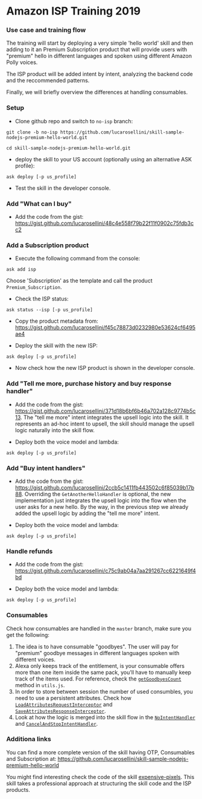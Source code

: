 # Amazon ISP Training 2019

### Use case and training flow

The training will start by deploying a very simple 'hello world' skill and then adding to it an Premium Subscription product that will provide users with "premium" hello in different languages and spoken using different Amazon Polly voices.

The ISP product will be added intent by intent, analyzing the backend code and the reccommended patterns.

Finally, we will briefly overview the differences at handling consumables.

### Setup 

* Clone github repo and switch to ```no-isp``` branch: 

<p>

    git clone -b no-isp https://github.com/lucarosellini/skill-sample-nodejs-premium-hello-world.git
 
<p>

    cd skill-sample-nodejs-premium-hello-world.git

* deploy the skill to your US account (optionally using an alternative ASK profile):

<p>

    ask deploy [-p us_profile]

* Test the skill in the developer console.

### Add "What can I buy"

* Add the code from the gist: https://gist.github.com/lucarosellini/48c4e558f79b22f11f0902c75fdb3cc2

### Add a Subscription product

* Execute the following command from the console:
<p>

    ask add isp

Choose 'Subscription' as the template and call the product ```Premium_Subscription```.

* Check the ISP status:

<p>

    ask status --isp [-p us_profile]
    
* Copy the product metadata from: https://gist.github.com/lucarosellini/f45c78873d0232980e53624cf6495ae4

* Deploy the skill with the new ISP:
<p>

    ask deploy [-p us_profile]

* Now check how the new ISP product is shown in the developer console.

### Add "Tell me more, purchase history and buy response handler"

* Add the code from the gist: https://gist.github.com/lucarosellini/371d18b6bf6b46a702a128c9774b5c13. The "tell me more" intent integrates the upsell logic into the skill. It represents an ad-hoc intent to upsell, the skill should manage the upsell logic naturally into the skill flow.

* Deploy both the voice model and lambda:
<p>

    ask deploy [-p us_profile]

### Add "Buy intent handlers"

* Add the code from the gist: https://gist.github.com/lucarosellini/2ccb5c1411fb443502c6f85039b17b88. Overriding the ```GetAnotherHelloHandler``` is optional, the new implementation just integrates the upsell logic into the flow when the user asks for a new hello. By the way, in the previous step we already added the upsell logic by adding the "tell me more" intent.

* Deploy both the voice model and lambda:
<p>

    ask deploy [-p us_profile]

### Handle refunds

* Add the code from the gist: https://gist.github.com/lucarosellini/c75c9ab04a7aa291267cc6221649f4bd

* Deploy both the voice model and lambda:
<p>

    ask deploy [-p us_profile]

### Consumables

Check how consumables are handled in the ```master``` branch, make sure you get the following:

1. The idea is to have consumable "goodbyes". The user will pay for "premium" goodbye messages in different languages spoken with different voices.
2. Alexa only keeps track of the entitlement, is your consumable offers more than one item inside the same pack, you'll have to manually keep track of the items used. For reference, check the [```getGoodbyesCount```](https://github.com/lucarosellini/skill-sample-nodejs-premium-hello-world/blob/master/lambda/custom/utils.js#L67) method in ```utils.js```.
3. In order to store between session the number of used consumbles, you need to use a persistent attributes. Check how [```LoadAttributesRequestInterceptor```](https://github.com/lucarosellini/skill-sample-nodejs-premium-hello-world/blob/master/lambda/custom/utils.js#L310) and [```SaveAttributesResponseInterceptor```](https://github.com/lucarosellini/skill-sample-nodejs-premium-hello-world/blob/master/lambda/custom/utils.js#L322).
4. Look at how the logic is merged into the skill flow in the [```NoIntentHandler```](https://github.com/lucarosellini/skill-sample-nodejs-premium-hello-world/blob/master/lambda/custom/index.js#L53) and [```CancelAndStopIntentHandler```](https://github.com/lucarosellini/skill-sample-nodejs-premium-hello-world/blob/master/lambda/custom/index.js#L617). 

### Additiona links

You can find a more complete version of the skill having OTP, Consumables and Subscription at: https://github.com/lucarosellini/skill-sample-nodejs-premium-hello-world

You might find interesting check the code of the skill [expensive-pixels](https://github.com/muttoni/expensive-pixels). This skill takes a professional approach at structuring the skill code and the ISP products. 

